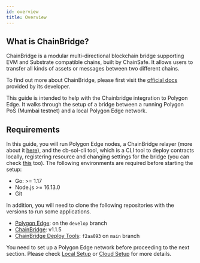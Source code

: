 ```yaml
---
id: overview
title: Overview
---
```


## What is ChainBridge?

ChainBridge is a modular multi-directional blockchain bridge supporting EVM and Substrate compatible chains, built by ChainSafe. It allows users to transfer all kinds of assets or messages between two different chains.

To find out more about ChainBridge, please first visit the [official docs](https://chainbridge.chainsafe.io/) provided by its developer.

This guide is intended to help with the Chainbridge integration to Polygon Edge. It walks through the setup of a bridge between a running Polygon PoS (Mumbai testnet) and a local Polygon Edge network. 

## Requirements

In this guide, you will run Polygon Edge nodes, a ChainBridge relayer (more about it  [here](/docs/additional-features/chainbridge/definitions)), and the cb-sol-cli tool, which is a CLI tool to deploy contracts locally, registering resource and changing settings for the bridge (you can check [this](https://chainbridge.chainsafe.io/cli-options/#cli-options) too). The following environments are required before starting the setup:

* Go: >= 1.17 
* Node.js >= 16.13.0
* Git


In addition, you will need to clone the following repositories with the versions to run some applications.

* [Polygon Edge](https://github.com/0xPolygon/polygon-edge): on the `develop` branch
* [ChainBridge](https://github.com/ChainSafe/ChainBridge): v1.1.5
* [ChainBridge Deploy Tools](https://github.com/ChainSafe/chainbridge-deploy): `f2aa093` on `main` branch


You need to set up a Polygon Edge network before proceeding to the next section. Please check [Local Setup](/docs/get-started/set-up-ibft-locally) or [Cloud Setup](/docs/get-started/set-up-ibft-on-the-cloud) for more details.